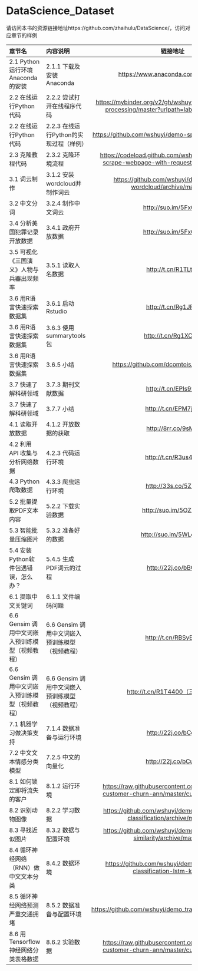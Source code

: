 # DataScience_Dataset
请访问本书的资源链接地址https://github.com/zhaihulu/DataScience/，访问对应章节的样例

| 章节名 | 内容说明| 链接地址|
|:------------ |:------------ |:---------------:|
| 2.1	Python运行环境Anaconda的安装 | 2.1.1	下载及安装Anaconda | https://www.anaconda.com/download/ |
| 2.2	在线运行Python代码 | 2.2.2	尝试打开在线程序代码| https://mybinder.org/v2/gh/wshuyi/demo-spacy-text-processing/master?urlpath=lab/tree/demo.ipynb |
| 2.2	在线运行Python代码 | 2.2.3	在线运行Python的实现过程（样例） | https://github.com/wshuyi/demo-spacy-text-processing |
| 2.3	克隆教程代码 | 2.3.2	克隆环境流程 | https://codeload.github.com/wshuyi/demo-python-scrape-webpage-with-requests-html/zip/master |
| 3.1	词云制作 | 3.1.2	安装wordcloud并制作词云 | https://github.com/wshuyi/demo-Python-wordcloud/archive/master.zip |
| 3.2	中文分词 | 3.2.4	制作中文词云 | http://suo.im/5Fx0u7 |
| 3.4	分析美国犯罪记录开放数据 | 3.4.1	政府开放数据 | http://suo.im/5Fx0u7 |
| 3.5	可视化《三国演义》人物与兵器出现频率 | 3.5.1 读取人名数据 | http://t.cn/R1TLtxq |
| 3.6	用R语言快速探索数据集 | 3.6.1	启动Rstudio | http://t.cn/Rg1JFfo |
| 3.6	用R语言快速探索数据集 | 3.6.3	使用summarytools包 | http://t.cn/Rg1XCCN |
| 3.6	用R语言快速探索数据集 | 3.6.5	小结 | https://github.com/dcomtois/summarytools |
| 3.7	快速了解科研领域 | 3.7.3	期刊文献数据 | http://t.cn/EPIs99X |
| 3.7	快速了解科研领域 | 3.7.7	小结 | http://t.cn/EPM7jKF |
| 4.1	读取开放数据 | 4.1.2	开放数据的获取 | http://8rr.co/9sMN |
| 4.2	利用API 收集与分析网络数据 | 4.2.3	代码运行环境 | http://t.cn/R3us4Ao |
| 4.3	Python爬取数据 | 4.3.3	爬虫运行环境 | http://33s.co/5ZRC |
| 5.2	批量提取PDF文本内容 | 5.2.2	下载实验数据 | http://suo.im/5OZXOJ |
| 5.3	智能批量压缩图片 | 5.3.2	准备好的数据 | http://suo.im/5WLgW6 |
| 5.4	安装Python软件包遇错误，怎么办？ | 5.4.5	生成PDF词云的过程 | http://22j.co/bBGz |
| 6.1	提取中文关键词 | 6.1.1	文件编码问题 |   |
| 6.6	Gensim 调用中文词嵌入预训练模型（视频教程） | 6.6	Gensim 调用中文词嵌入预训练模型（视频教程） | http://t.cn/RBSyEhp |
| 6.6	Gensim 调用中文词嵌入预训练模型（视频教程） | 6.6	Gensim 调用中文词嵌入预训练模型（视频教程） | http://t.cn/R1T4400（三国数据） |
| 7.1	机器学习做决策支持 | 7.1.4	数据准备与运行环境 | http://22j.co/bCg7 |
| 7.2	中文文本情感分类模型 | 7.2.5	中文的向量化 | http://22j.co/bCuW  |
| 8.1	如何锁定即将流失的客户 | 8.1.2	运行环境 | https://raw.githubusercontent.com/wshuyi/demo-customer-churn-ann/master/customer_churn.csv |
| 8.2	识别动物图像 | 8.2.2	学习数据 | https://github.com/wshuyi/demo-Python-image-classification/archive/master.zip |
| 8.3	寻找近似图片 | 8.3.2	数据与配置环境 | https://github.com/wshuyi/demo-Python-image-similarity/archive/master.zip |
| 8.4	循环神经网络（RNN）做中文文本分类 | 8.4.2	数据环境 | https://github.com/wshuyi/demo-chinese-text-classification-lstm-keras.git |
| 8.5	循环神经网络预测严重交通拥堵 | 8.5.2	数据准备与配置环境 | https://github.com/wshuyi/demo_traffic_jam_prediction.git |
| 8.6	用Tensorflow神经网络分类表格数据 | 8.6.2	实验数据 | https://raw.githubusercontent.com/wshuyi/demo-customer-churn-ann/master/customer_churn.csv |
